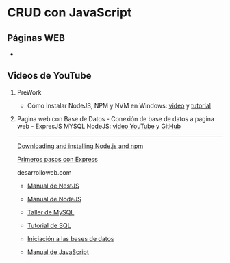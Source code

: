 # CRUD con JavaScript

## Páginas WEB

-

## Videos de YouTube

1. PreWork

   - Cómo Instalar NodeJS, NPM y NVM en Windows: [video](https://youtu.be/Z-Ofqd2yBCc?si=rlu2p10FVMyxSW9X) y [tutorial](/nvm.md)

2. Pagina web con Base de Datos - Conexión de base de datos a pagina web - ExpresJS MYSQL NodeJS: [video YouTube](https://youtu.be/hzFleWmeMZE?si=wpiSVG7_dgIUKEji) y [GitHub](https://github.com/devrrior/conectar-bd)

    ---
    [Downloading and installing Node.js and npm](https://docs.npmjs.com/downloading-and-installing-node-js-and-npm)

    [Primeros pasos con Express](https://desarrolloweb.com/articulos/primeros-pasos-express.html)

    desarrolloweb.com

    - [Manual de NestJS](https://desarrolloweb.com/manuales/manual-nestjs)

    -   [Manual de NodeJS](https://desarrolloweb.com/manuales/manual-nodejs.html)

    - [Taller de MySQL](https://desarrolloweb.com/manuales/taller-mysql.html)

    - [Tutorial de SQL](https://desarrolloweb.com/manuales/tutorial-sql.html)

    - [Iniciación a las bases de datos](https://desarrolloweb.com/manuales/iniciacion-bases-de-datos)

    - [Manual de JavaScript](https://desarrolloweb.com/manuales/manual-javascript.html)